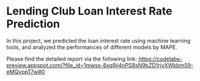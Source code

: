 # Lending Club Loan Interest Rate Prediction

In this project, we predicted the loan interest rate using machine learning tools, and analyzed the performances of different models by MAPE.

Please find the detailed report via the following link:
https://codelabs-preview.appspot.com/?file_id=1mwss-8xq9ji4nPS8sN9bZD1rjvXWkbm59-eMQyppT7w#0

